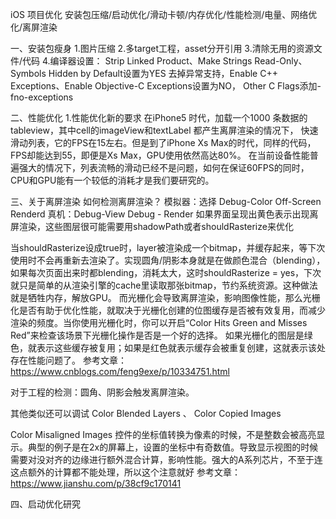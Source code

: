 iOS 项目优化
安装包压缩/启动优化/滑动卡顿/内存优化/性能检测/电量、网络优化/离屏渲染


一、安装包瘦身
1.图片压缩
2.多target工程，asset分开引用
3.清除无用的资源文件/代码
4.编译器设置：
Strip Linked Product、Make Strings Read-Only、Symbols Hidden by Default设置为YES
去掉异常支持，Enable C++ Exceptions、Enable Objective-C Exceptions设置为NO， Other C Flags添加-fno-exceptions

二、性能优化
1.性能优化新的要求
在iPhone5 时代，加载一个1000 条数据的tableview，其中cell的imageView和textLabel 都产生离屏渲染的情况下，
快速滑动列表，它的FPS在15左右。但是到了iPhone Xs Max的时代，同样的代码，FPS却能达到55，即便是Xs Max，GPU使用依然高达80%。
在当前设备性能普遍强大的情况下，列表流畅的滑动已经不是问题，如何在保证60FPS的同时，CPU和GPU能有一个较低的消耗才是我们要研究的。

三、关于离屏渲染
如何检测离屏渲染？
模拟器：选择 Debug-Color Off-Screen Renderd
真机：Debug-View Debug - Render 
如果界面呈现出黄色表示出现离屏渲染，这些图层很可能需要用shadowPath或者shouldRasterize来优化

当shouldRasterize设成true时，layer被渲染成一个bitmap，并缓存起来，等下次使用时不会再重新去渲染了。实现圆角/阴影本身就是在做颜色混合（blending），如果每次页面出来时都blending，消耗太大，这时shouldRasterize = yes，下次就只是简单的从渲染引擎的cache里读取那张bitmap，节约系统资源。这种做法就是牺牲内存，解放GPU。
而光栅化会导致离屏渲染，影响图像性能，那么光栅化是否有助于优化性能，就取决于光栅化创建的位图缓存是否被有效复用，而减少渲染的频度。当你使用光栅化时，你可以开启“Color Hits Green and Misses Red”来检查该场景下光栅化操作是否是一个好的选择。
如果光栅化的图层是绿色，就表示这些缓存被复用；如果是红色就表示缓存会被重复创建，这就表示该处存在性能问题了。
参考文章：https://www.cnblogs.com/feng9exe/p/10334751.html

对于工程的检测：圆角、阴影会触发离屏渲染。

其他类似还可以调试
Color Blended Layers 、
Color Copied Images

Color Misaligned Images
控件的坐标值转换为像素的时候，不是整数会被高亮显示。典型的例子是在2x的屏幕上，设置的坐标中有奇数值。导致显示视图的时候需要对没对齐的边缘进行额外混合计算，影响性能。强大的A系列芯片，不至于连这点额外的计算都不能处理，所以这个注意就好
参考文章：https://www.jianshu.com/p/38cf9c170141

四、启动优化研究
